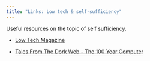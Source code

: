 ```yaml
---
title: "Links: Low tech & self-sufficiency"
---
```


Useful resources on the topic of self sufficiency.

* [Low Tech Magazine](https://solar.lowtechmagazine.com/)

* [Tales From The Dork Web - The 100 Year Computer](https://thedorkweb.substack.com/p/the-100-year-computer)